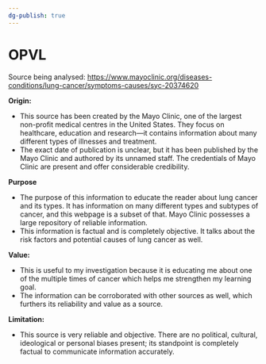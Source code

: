 ```yaml
---
dg-publish: true
---
```

# OPVL
Source being analysed: https://www.mayoclinic.org/diseases-conditions/lung-cancer/symptoms-causes/syc-20374620

**Origin:**
- This source has been created by the Mayo Clinic, one of the largest non-profit medical centres in the United States. They focus on healthcare, education and research—it contains information about many different types of illnesses and treatment.
- The exact date of publication is unclear, but it has been published by the Mayo Clinic and authored by its unnamed staff. The credentials of Mayo Clinic are present and offer considerable credibility.

**Purpose**
- The purpose of this information to educate the reader about lung cancer and its types. It has information on many different types and subtypes of cancer, and this webpage is a subset of that. Mayo Clinic possesses a large repository of reliable information.
- This information is factual and is completely objective. It talks about the risk factors and potential causes of lung cancer as well.

**Value:**
- This is useful to my investigation because it is educating me about one of the multiple times of cancer which helps me strengthen my learning goal. 
- The information can be corroborated with other sources as well, which furthers its reliability and value as a source.

**Limitation:**
- This source is very reliable and objective. There are no political, cultural, ideological or personal biases present; its standpoint is completely factual to communicate information accurately. 
